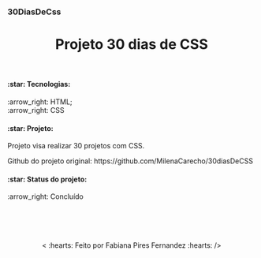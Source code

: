 ### 30DiasDeCss

<h1 align="center">Projeto 30 dias de CSS</h1>
<br>
<h4>:star: Tecnologias:</h4>
:arrow_right: HTML;
<br>
:arrow_right: CSS
<br>
<h4>:star: Projeto:</h4>
<p>Projeto visa realizar 30 projetos com CSS.</p>
<p>Github do projeto original: https://github.com/MilenaCarecho/30diasDeCSS</p>
<h4>:star: Status do projeto:</h4>
:arrow_right: Concluído
<br>
<br>
<br>
<br>
<br>
<p align="center">
< :hearts: Feito por Fabiana Pires Fernandez :hearts: />
</p>

